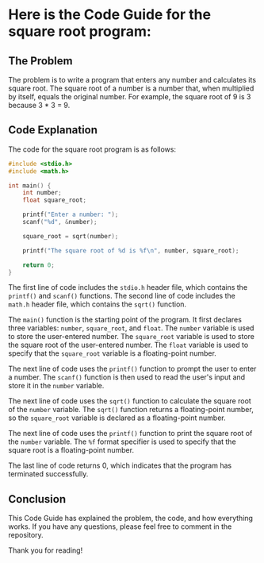 # Here is the Code Guide for the square root program:

## The Problem

The problem is to write a program that enters any number and calculates its square root. The square root of a number is a number that, when multiplied by itself, equals the original number. For example, the square root of 9 is 3 because 3 * 3 = 9.

## Code Explanation

The code for the square root program is as follows:

```c
#include <stdio.h>
#include <math.h>

int main() {
    int number;
    float square_root;

    printf("Enter a number: ");
    scanf("%d", &number);

    square_root = sqrt(number);

    printf("The square root of %d is %f\n", number, square_root);

    return 0;
}
```

The first line of code includes the `stdio.h` header file, which contains the `printf()` and `scanf()` functions. The second line of code includes the `math.h` header file, which contains the `sqrt()` function.

The `main()` function is the starting point of the program. It first declares three variables: `number`, `square_root`, and `float`. The `number` variable is used to store the user-entered number. The `square_root` variable is used to store the square root of the user-entered number. The `float` variable is used to specify that the `square_root` variable is a floating-point number.

The next line of code uses the `printf()` function to prompt the user to enter a number. The `scanf()` function is then used to read the user's input and store it in the `number` variable.

The next line of code uses the `sqrt()` function to calculate the square root of the `number` variable. The `sqrt()` function returns a floating-point number, so the `square_root` variable is declared as a floating-point number.

The next line of code uses the `printf()` function to print the square root of the `number` variable. The `%f` format specifier is used to specify that the square root is a floating-point number.

The last line of code returns 0, which indicates that the program has terminated successfully.

## Conclusion

This Code Guide has explained the problem, the code, and how everything works. If you have any questions, please feel free to comment in the repository.

Thank you for reading!